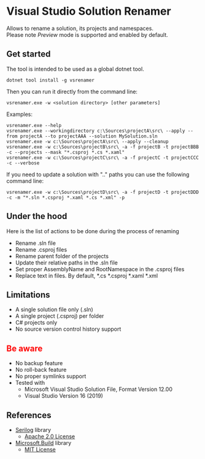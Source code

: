 <style>
a[href='warn'] {
    color: red;
    pointer-events: none;
    cursor: default;
    text-decoration: none;
}
</style>

Visual Studio Solution Renamer
===

Allows to rename a solution, its projects and namespaces.<br/>
Please note *Preview* mode is supported and enabled by default.

Get started
---

The tool is intended to be used as a global dotnet tool. 

```
dotnet tool install -g vsrenamer
```

Then you can run it directly from the command line:

```
vsrenamer.exe -w <solution directory> [other parameters]
```

Examples:
```
vsrenamer.exe --help
vsrenamer.exe --workingdirectory c:\Sources\projectA\src\ --apply --from projectA --to projectAAA --solution MySolution.sln
vsrenamer.exe -w c:\Sources\projectA\src\ --apply --cleanup
vsrenamer.exe -w c:\Sources\projectB\src\ -a -f projectB -t projectBBB -c --projects --mask "*.csproj *.cs *.xaml"
vsrenamer.exe -w c:\Sources\projectC\src\ -a -f projectC -t projectCCC -c --verbose
```

If you need to update a solution with ".." paths you can use the following command line:
```
vsrenamer.exe -w c:\Sources\projectD\src\ -a -f projectD -t projectDDD -c -m "*.sln *.csproj *.xaml *.cs *.xml" -p
```

Under the hood
---

Here is the list of actions to be done during the process of renaming
- Rename .sln file
- Rename .csproj files
- Rename parent folder of the projects
- Update their relative paths in the .sln file
- Set proper AssemblyName and RootNamespace in the .csproj files
- Replace text in files. By default, *.cs *.csproj *.xaml *.xml

Limitations
---

- A single solution file only (.sln)
- A single project (.csproj) per folder
- C# projects only
- No source version control history support

[Be aware](warn)
---

- No backup feature
- No roll-back feature
- No proper symlinks support
- Tested with
    - Microsoft Visual Studio Solution File, Format Version 12.00
    - Visual Studio Version 16 (2019)

References
---

* [Serilog](https://serilog.net/) library
    * [Apache 2.0 License](https://www.apache.org/licenses/LICENSE-2.0)
* [Microsoft.Build](https://github.com/dotnet/msbuild) library
    * [MIT License](https://github.com/zzzprojects/html-agility-pack/blob/master/LICENSE)
